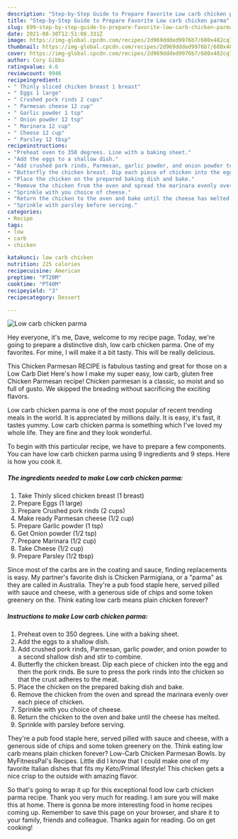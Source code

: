 ```yaml
---
description: "Step-by-Step Guide to Prepare Favorite Low carb chicken parma"
title: "Step-by-Step Guide to Prepare Favorite Low carb chicken parma"
slug: 699-step-by-step-guide-to-prepare-favorite-low-carb-chicken-parma
date: 2021-08-30T12:51:08.331Z
image: https://img-global.cpcdn.com/recipes/2d969ddded9976b7/680x482cq70/low-carb-chicken-parma-recipe-main-photo.jpg
thumbnail: https://img-global.cpcdn.com/recipes/2d969ddded9976b7/680x482cq70/low-carb-chicken-parma-recipe-main-photo.jpg
cover: https://img-global.cpcdn.com/recipes/2d969ddded9976b7/680x482cq70/low-carb-chicken-parma-recipe-main-photo.jpg
author: Cory Gibbs
ratingvalue: 4.6
reviewcount: 9946
recipeingredient:
- " Thinly sliced chicken breast 1 breast"
- " Eggs 1 large"
- " Crushed pork rinds 2 cups"
- " Parmesan cheese 12 cup"
- " Garlic powder 1 tsp"
- " Onion powder 12 tsp"
- " Marinara 12 cup"
- " Cheese 12 cup"
- " Parsley 12 tbsp"
recipeinstructions:
- "Preheat oven to 350 degrees. Line with a baking sheet."
- "Add the eggs to a shallow dish."
- "Add crushed pork rinds, Parmesan, garlic powder, and onion powder to a second shallow dish and stir to combine."
- "Butterfly the chicken breast. Dip each piece of chicken into the egg and then the pork rinds. Be sure to press the pork rinds into the chicken so that the crust adheres to the meat."
- "Place the chicken on the prepared baking dish and bake."
- "Remove the chicken from the oven and spread the marinara evenly over each piece of chicken."
- "Sprinkle with you choice of cheese."
- "Return the chicken to the oven and bake until the cheese has melted."
- "Sprinkle with parsley before serving."
categories:
- Recipe
tags:
- low
- carb
- chicken

katakunci: low carb chicken 
nutrition: 225 calories
recipecuisine: American
preptime: "PT20M"
cooktime: "PT40M"
recipeyield: "3"
recipecategory: Dessert

---
```



![Low carb chicken parma](https://img-global.cpcdn.com/recipes/2d969ddded9976b7/680x482cq70/low-carb-chicken-parma-recipe-main-photo.jpg)

Hey everyone, it's me, Dave, welcome to my recipe page. Today, we're going to prepare a distinctive dish, low carb chicken parma. One of my favorites. For mine, I will make it a bit tasty. This will be really delicious.

This Chicken Parmesan RECIPE is fabulous tasting and great for those on a Low Carb Diet Here&#39;s how I make my super easy, low carb, gluten free Chicken Parmesan recipe! Chicken parmesan is a classic, so moist and so full of gusto. We skipped the breading without sacrificing the exciting flavors.

Low carb chicken parma is one of the most popular of recent trending meals in the world. It is appreciated by millions daily. It is easy, it's fast, it tastes yummy. Low carb chicken parma is something which I've loved my whole life. They are fine and they look wonderful.


To begin with this particular recipe, we have to prepare a few components. You can have low carb chicken parma using 9 ingredients and 9 steps. Here is how you cook it.

<!--inarticleads1-->

##### The ingredients needed to make Low carb chicken parma:

1. Take  Thinly sliced chicken breast (1 breast)
1. Prepare  Eggs (1 large)
1. Prepare  Crushed pork rinds (2 cups)
1. Make ready  Parmesan cheese (1/2 cup)
1. Prepare  Garlic powder (1 tsp)
1. Get  Onion powder (1/2 tsp)
1. Prepare  Marinara (1/2 cup)
1. Take  Cheese (1/2 cup)
1. Prepare  Parsley (1/2 tbsp)


Since most of the carbs are in the coating and sauce, finding replacements is easy. My partner&#39;s favorite dish is Chicken Parmigiana, or a &#34;parma&#34; as they are called in Australia. They&#39;re a pub food staple here, served pilled with sauce and cheese, with a generous side of chips and some token greenery on the. Think eating low carb means plain chicken forever? 

<!--inarticleads2-->

##### Instructions to make Low carb chicken parma:

1. Preheat oven to 350 degrees. Line with a baking sheet.
1. Add the eggs to a shallow dish.
1. Add crushed pork rinds, Parmesan, garlic powder, and onion powder to a second shallow dish and stir to combine.
1. Butterfly the chicken breast. Dip each piece of chicken into the egg and then the pork rinds. Be sure to press the pork rinds into the chicken so that the crust adheres to the meat.
1. Place the chicken on the prepared baking dish and bake.
1. Remove the chicken from the oven and spread the marinara evenly over each piece of chicken.
1. Sprinkle with you choice of cheese.
1. Return the chicken to the oven and bake until the cheese has melted.
1. Sprinkle with parsley before serving.


They&#39;re a pub food staple here, served pilled with sauce and cheese, with a generous side of chips and some token greenery on the. Think eating low carb means plain chicken forever? Low-Carb Chicken Parmesan Bowls. by MyFitnessPal&#39;s Recipes. Little did I know that I could make one of my favorite Italian dishes that fits my Keto/Primal lifestyle! This chicken gets a nice crisp to the outside with amazing flavor. 

So that's going to wrap it up for this exceptional food low carb chicken parma recipe. Thank you very much for reading. I am sure you will make this at home. There is gonna be more interesting food in home recipes coming up. Remember to save this page on your browser, and share it to your family, friends and colleague. Thanks again for reading. Go on get cooking!
